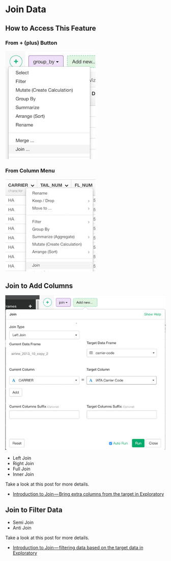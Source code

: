 # Join Data

## How to Access This Feature

### From + (plus) Button
![](images/command-join-df-menu.png)

### From Column Menu

![](images/command-join-column-menu.png)

## Join to Add Columns

![](images/join.png)

* Left Join
* Right Join
* Full Join
* Inner Join

Take a look at this post for more details.

* [Introduction to Join — Bring extra columns from the target in Exploratory](https://blog.exploratory.io/introduction-to-join-bring-extra-columns-from-the-target-in-exploratory-1ec585ec2cf1)

## Join to Filter Data

* Semi Join
* Anti Join

Take a look at this post for more details.

* [Introduction to Join — filtering data based on the target data in Exploratory](https://blog.exploratory.io/introduction-to-join-filtering-data-based-on-the-target-data-in-exploratory-eedbd7b39d0a)
